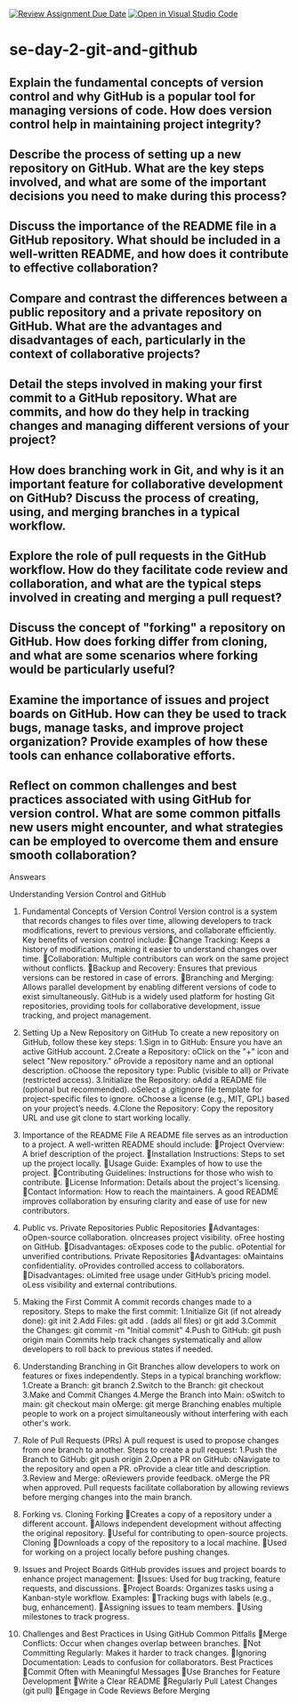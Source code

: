 [![Review Assignment Due Date](https://classroom.github.com/assets/deadline-readme-button-22041afd0340ce965d47ae6ef1cefeee28c7c493a6346c4f15d667ab976d596c.svg)](https://classroom.github.com/a/8wgCKhpZ)
[![Open in Visual Studio Code](https://classroom.github.com/assets/open-in-vscode-2e0aaae1b6195c2367325f4f02e2d04e9abb55f0b24a779b69b11b9e10269abc.svg)](https://classroom.github.com/online_ide?assignment_repo_id=18398100&assignment_repo_type=AssignmentRepo)
# se-day-2-git-and-github
## Explain the fundamental concepts of version control and why GitHub is a popular tool for managing versions of code. How does version control help in maintaining project integrity?

## Describe the process of setting up a new repository on GitHub. What are the key steps involved, and what are some of the important decisions you need to make during this process?

## Discuss the importance of the README file in a GitHub repository. What should be included in a well-written README, and how does it contribute to effective collaboration?

## Compare and contrast the differences between a public repository and a private repository on GitHub. What are the advantages and disadvantages of each, particularly in the context of collaborative projects?

## Detail the steps involved in making your first commit to a GitHub repository. What are commits, and how do they help in tracking changes and managing different versions of your project?

## How does branching work in Git, and why is it an important feature for collaborative development on GitHub? Discuss the process of creating, using, and merging branches in a typical workflow.

## Explore the role of pull requests in the GitHub workflow. How do they facilitate code review and collaboration, and what are the typical steps involved in creating and merging a pull request?

## Discuss the concept of "forking" a repository on GitHub. How does forking differ from cloning, and what are some scenarios where forking would be particularly useful?

## Examine the importance of issues and project boards on GitHub. How can they be used to track bugs, manage tasks, and improve project organization? Provide examples of how these tools can enhance collaborative efforts.

## Reflect on common challenges and best practices associated with using GitHub for version control. What are some common pitfalls new users might encounter, and what strategies can be employed to overcome them and ensure smooth collaboration?

Answears

Understanding Version Control and GitHub
1. Fundamental Concepts of Version Control
Version control is a system that records changes to files over time, allowing developers to track modifications, revert to previous versions, and collaborate efficiently. Key benefits of version control include:
Change Tracking: Keeps a history of modifications, making it easier to understand changes over time.
Collaboration: Multiple contributors can work on the same project without conflicts.
Backup and Recovery: Ensures that previous versions can be restored in case of errors.
Branching and Merging: Allows parallel development by enabling different versions of code to exist simultaneously.
GitHub is a widely used platform for hosting Git repositories, providing tools for collaborative development, issue tracking, and project management.

2. Setting Up a New Repository on GitHub
To create a new repository on GitHub, follow these key steps:
1.Sign in to GitHub: Ensure you have an active GitHub account.
2.Create a Repository: 
oClick on the "+" icon and select "New repository."
oProvide a repository name and an optional description.
oChoose the repository type: Public (visible to all) or Private (restricted access).
3.Initialize the Repository: 
oAdd a README file (optional but recommended).
oSelect a .gitignore file template for project-specific files to ignore.
oChoose a license (e.g., MIT, GPL) based on your project’s needs.
4.Clone the Repository: Copy the repository URL and use git clone <repository-url> to start working locally.

3. Importance of the README File
A README file serves as an introduction to a project. A well-written README should include:
Project Overview: A brief description of the project.
Installation Instructions: Steps to set up the project locally.
Usage Guide: Examples of how to use the project.
Contributing Guidelines: Instructions for those who wish to contribute.
License Information: Details about the project's licensing.
Contact Information: How to reach the maintainers.
A good README improves collaboration by ensuring clarity and ease of use for new contributors.

4. Public vs. Private Repositories
Public Repositories
Advantages: 
oOpen-source collaboration.
oIncreases project visibility.
oFree hosting on GitHub.
Disadvantages: 
oExposes code to the public.
oPotential for unverified contributions.
Private Repositories
Advantages: 
oMaintains confidentiality.
oProvides controlled access to collaborators.
Disadvantages: 
oLimited free usage under GitHub’s pricing model.
oLess visibility and external contributions.

5. Making the First Commit
A commit records changes made to a repository. Steps to make the first commit:
1.Initialize Git (if not already done): git init
2.Add Files: git add . (adds all files) or git add <file>
3.Commit the Changes: git commit -m "Initial commit"
4.Push to GitHub: git push origin main
Commits help track changes systematically and allow developers to roll back to previous states if needed.

6. Understanding Branching in Git
Branches allow developers to work on features or fixes independently. Steps in a typical branching workflow:
1.Create a Branch: git branch <branch-name>
2.Switch to the Branch: git checkout <branch-name>
3.Make and Commit Changes
4.Merge the Branch into Main: 
oSwitch to main: git checkout main
oMerge: git merge <branch-name>
Branching enables multiple people to work on a project simultaneously without interfering with each other's work.

7. Role of Pull Requests (PRs)
A pull request is used to propose changes from one branch to another. Steps to create a pull request:
1.Push the Branch to GitHub: git push origin <branch-name>
2.Open a PR on GitHub: 
oNavigate to the repository and open a PR.
oProvide a clear title and description.
3.Review and Merge: 
oReviewers provide feedback.
oMerge the PR when approved.
Pull requests facilitate collaboration by allowing reviews before merging changes into the main branch.

8. Forking vs. Cloning
Forking
Creates a copy of a repository under a different account.
Allows independent development without affecting the original repository.
Useful for contributing to open-source projects.
Cloning
Downloads a copy of the repository to a local machine.
Used for working on a project locally before pushing changes.

9. Issues and Project Boards
GitHub provides issues and project boards to enhance project management:
Issues: Used for bug tracking, feature requests, and discussions.
Project Boards: Organizes tasks using a Kanban-style workflow.
Examples:
Tracking bugs with labels (e.g., bug, enhancement).
Assigning issues to team members.
Using milestones to track progress.

10. Challenges and Best Practices in Using GitHub
Common Pitfalls
Merge Conflicts: Occur when changes overlap between branches.
Not Committing Regularly: Makes it harder to track changes.
Ignoring Documentation: Leads to confusion for collaborators.
Best Practices
Commit Often with Meaningful Messages
Use Branches for Feature Development
Write a Clear README
Regularly Pull Latest Changes (git pull)
Engage in Code Reviews Before Merging
